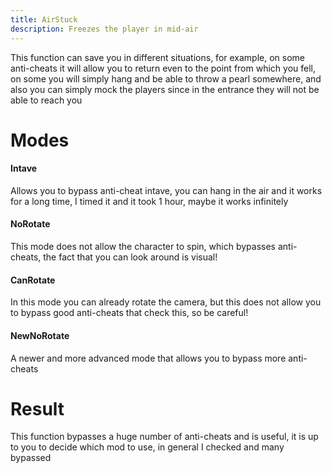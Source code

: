 ```yaml
---
title: AirStuck
description: Freezes the player in mid-air
---
```


This function can save you in different situations, for example, on some anti-cheats it will allow you to return even to the point from which you fell, on some you will simply hang and be able to throw a pearl somewhere, and also you can simply mock the players since in the entrance they will not be able to reach you

# Modes

#### Intave
Allows you to bypass anti-cheat intave, you can hang in the air and it works for a long time, I timed it and it took 1 hour, maybe it works infinitely

#### NoRotate
This mode does not allow the character to spin, which bypasses anti-cheats, the fact that you can look around is visual!

#### CanRotate
In this mode you can already rotate the camera, but this does not allow you to bypass good anti-cheats that check this, so be careful!

#### NewNoRotate
A newer and more advanced mode that allows you to bypass more anti-cheats

# Result

This function bypasses a huge number of anti-cheats and is useful, it is up to you to decide which mod to use, in general I checked and many bypassed
